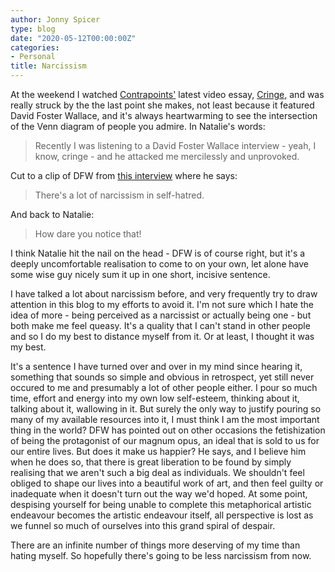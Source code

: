 ```yaml
---
author: Jonny Spicer
type: blog
date: "2020-05-12T00:00:00Z"
categories:
- Personal
title: Narcissism
---
```

At the weekend I watched [Contrapoints'](/blog/contrapoints) latest video essay, [Cringe,](https://www.youtube.com/watch?v=vRBsaJPkt2Q) and
was really struck by the the last point she makes, not least because it featured David Foster Wallace, and it's always heartwarming to see the intersection of the Venn diagram of people you
admire. In Natalie's words:

> Recently I was listening to a David Foster Wallace interview - yeah, I know, cringe - and he attacked me mercilessly and unprovoked.

Cut to a clip of DFW from [this interview](https://www.youtube.com/watch?v=iGLzWdT7vGc) where he says:

> There's a lot of narcissism in self-hatred.

And back to Natalie:

> How dare you notice that!

I think Natalie hit the nail on the head - DFW is of course right, but it's a deeply uncomfortable realisation to come to on your own, let alone have some wise guy nicely sum it up in
one short, incisive sentence.

I have talked a lot about narcissism before, and very frequently try to draw attention in this blog to my efforts to avoid it. I'm not sure which I hate the idea of more - being perceived
as a narcissist or actually being one - but both make me feel queasy. It's a quality that I can't stand in other people and so I do my best to distance myself from it. Or at least, I thought
it was my best.

It's a sentence I have turned over and over in my mind since hearing it, something that sounds so simple and obvious in retrospect, yet still never
occured to me and presumably a lot of other people either. I pour so much time, effort and energy into my own low self-esteem, thinking about it, talking about it, wallowing in it. But surely
the only way to justify pouring so many of my available resources into it, I must think I am the most important thing in the world? DFW has pointed out on other occasions the fetishization of
being the protagonist of our magnum opus, an ideal that is sold to us for our entire lives. But does it make us happier? He says, and I believe him when he does so, that there is great
liberation to be found by simply realising that we aren't such a big deal as individuals. We shouldn't feel obliged to shape our lives into a beautiful work of art, and then feel guilty or
inadequate when it doesn't turn out the way we'd hoped. At some point, despising yourself for being unable to complete this metaphorical artistic endeavour becomes the artistic endeavour
itself, all perspective is lost as we funnel so much of ourselves into this grand spiral of despair.

There are an infinite number of things more deserving of my time than hating myself. So hopefully there's going to be less narcissism from now.
